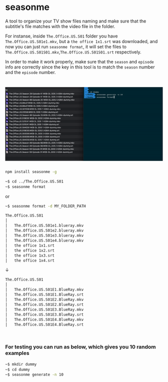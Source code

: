 # seasonme

A tool to organize your TV show files naming and make sure that the subtitle's file matches with the video file in the folder.

For instanse, inside ```The.Office.US.S01``` folder you have ```The.Office.US.S01e1.mkv```, but a ```the office 1x1.srt``` was downloaded, and now you can just 
run ```seasonme format```, it will set the files to ```The.Office.US.S01S01.mkv```,```The.Office.US.S01S01.srt``` respectively.

In order to make it work properly, make sure that the ```season``` and ```episode``` info are correctly since the key in this tool is to match the ```season``` number and the ```episode``` number.


# <img src="https://github.com/edwardfhsiao/seasonme/blob/master/public/index.gif" />

```sh
npm install seasonme -g
```

```sh
~$ cd ../The.Office.US.S01
~$ seasonme format
```
or

```sh
~$ seasonme format -d MY_FOLDER_PATH
```

```
The.Office.US.S01
│ 
│   The.Office.US.S01e1.blueray.mkv 
│   The.Office.US.S01e2.blueray.mkv 
│   The.Office.US.S01e3.blueray.mkv 
│   The.Office.US.S01e4.blueray.mkv 
│   the office 1x1.srt
│   the office 1x2.srt
│   the office 1x3.srt
│   the office 1x4.srt
```
&#8595;
```
The.Office.US.S01
│ 
│   The.Office.US.S01E1.BlueRay.mkv 
│   The.Office.US.S01E1.BlueRay.srt 
│   The.Office.US.S01E2.BlueRay.mkv 
│   The.Office.US.S01E2.BlueRay.srt 
│   The.Office.US.S01E3.BlueRay.mkv 
│   The.Office.US.S01E3.BlueRay.srt 
│   The.Office.US.S01E4.BlueRay.mkv 
│   The.Office.US.S01E4.BlueRay.srt 
```

<br/>

### For testing you can run as below, which gives you 10 random examples
```sh
~$ mkdir dummy
~$ cd dummy
~$ seasonme generate -n 10
```
